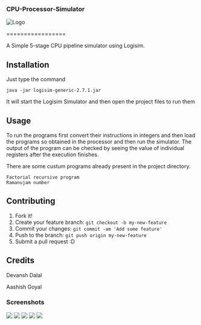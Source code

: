 ### CPU-Processor-Simulator
![Logo](https://cloud.githubusercontent.com/assets/5080310/13196815/ad00f8ea-d7ff-11e5-8322-57fb8b7a47f4.png)

=================


A Simple 5-stage CPU pipeline simulator using Logisim. 

## Installation

Just type the command
```
java -jar logisim-generic-2.7.1.jar
```

It will start the Logisim Simulator and then open the project files to run them

## Usage

To run the programs first convert their instructions in integers and then load the programs so obtained in the processor and then run the simulator. The output of the program can be checked by seeing the value of individual registers after the execution finishes. 

There are some custum programs already present in the project directory.
```
Factorial recursive program
Ramanujam number
```

## Contributing

1. Fork it!
2. Create your feature branch: `git checkout -b my-new-feature`
3. Commit your changes: `git commit -am 'Add some feature'`
4. Push to the branch: `git push origin my-new-feature`
5. Submit a pull request :D

<!-- ## History

TODO: Write history -->


## Credits

Devansh Dalal

Aashish Goyal

### Screenshots

[![](https://cloud.githubusercontent.com/assets/5080310/13196812/acac3648-d7ff-11e5-8a75-cbcaf2fc58bb.png)](https://cloud.githubusercontent.com/assets/5080310/13196812/acac3648-d7ff-11e5-8a75-cbcaf2fc58bb.png)
[![](https://cloud.githubusercontent.com/assets/5080310/13196813/acdb1472-d7ff-11e5-8847-8c69193eae77.png)](https://cloud.githubusercontent.com/assets/5080310/13196813/acdb1472-d7ff-11e5-8847-8c69193eae77.png)
[![](https://cloud.githubusercontent.com/assets/5080310/13196814/acff41c6-d7ff-11e5-880d-e6ab395af0e4.png)](https://cloud.githubusercontent.com/assets/5080310/13196814/acff41c6-d7ff-11e5-880d-e6ab395af0e4.png)
[![](https://cloud.githubusercontent.com/assets/5080310/13196817/ad034d66-d7ff-11e5-8dc5-b3e859f58253.png)](https://cloud.githubusercontent.com/assets/5080310/13196817/ad034d66-d7ff-11e5-8dc5-b3e859f58253.png)
[![](https://cloud.githubusercontent.com/assets/5080310/13196818/ad043c58-d7ff-11e5-9b29-24b613ecb3fe.png)](https://cloud.githubusercontent.com/assets/5080310/13196818/ad043c58-d7ff-11e5-9b29-24b613ecb3fe.png)


<!-- ## License
TODO: Write license -->
